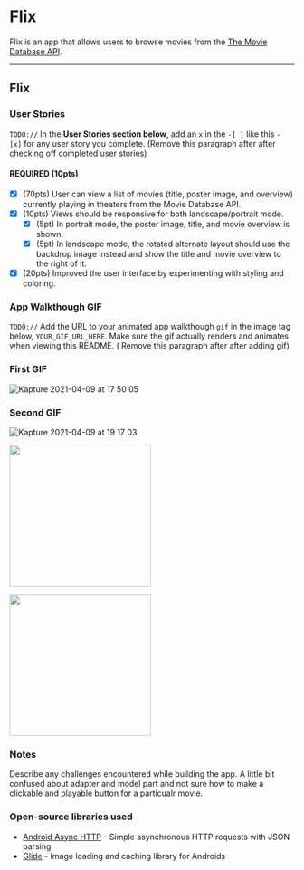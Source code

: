 # Flix
Flix is an app that allows users to browse movies from the [The Movie Database API](http://docs.themoviedb.apiary.io/#).

---

## Flix

### User Stories
`TODO://` In the **User Stories section below**, add an `x` in the `-[ ]` like this `- [x]` for any user story you complete. (Remove this paragraph after after checking off completed user stories)

#### REQUIRED (10pts)
- [x] (70pts) User can view a list of movies (title, poster image, and overview) currently playing in theaters from the Movie Database API.
- [x] (10pts) Views should be responsive for both landscape/portrait mode.
   - [x] (5pt) In portrait mode, the poster image, title, and movie overview is shown.
   - [x] (5pt) In landscape mode, the rotated alternate layout should use the backdrop image instead and show the title and movie overview to the right of it.
- [x] (20pts) Improved the user interface by experimenting with styling and coloring.

### App Walkthough GIF
`TODO://` Add the URL to your animated app walkthough `gif` in the image tag below, `YOUR_GIF_URL_HERE`. Make sure the gif actually renders and animates when viewing this README. (
   Remove this paragraph after after adding gif)

### First GIF

![Kapture 2021-04-09 at 17 50 05](https://user-images.githubusercontent.com/61512581/114171092-654a1580-9966-11eb-85f1-ac158bdeea8d.gif)

### Second GIF

![Kapture 2021-04-09 at 19 17 03](https://user-images.githubusercontent.com/61512581/114172439-4056a200-9968-11eb-84e9-b84546e11ab9.gif)


<img src="https://user-images.githubusercontent.com/61512581/114171092-654a1580-9966-11eb-85f1-ac158bdeea8d.gif" width=250><br>

<img src="https://user-images.githubusercontent.com/61512581/114172439-4056a200-9968-11eb-84e9-b84546e11ab9.gif" width=250><br>

### Notes
Describe any challenges encountered while building the app.
A little bit confused about adapter and model part and not sure how to
make a clickable and playable button for a particualr movie. 

### Open-source libraries used

- [Android Async HTTP](https://github.com/codepath/CPAsyncHttpClient) - Simple asynchronous HTTP requests with JSON parsing
- [Glide](https://github.com/bumptech/glide) - Image loading and caching library for Androids
